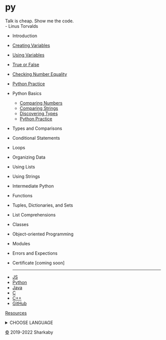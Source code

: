# py 
Talk is cheap. Show me the code.  
\- Linus Torvalds

  - Introduction
  - [Creating Variables](../1-Introduction/01-Creating-Variables/README.md)
  - [Using Variables](../1-Introduction/02-Using-Variables/README.md)
  - [True or False](../1-Introduction/03-True-or-False/README.md)
  - [Checking Number Equality](../1-Introduction/04-Checking-Number-Equality/README.md)
  - [Python Practice](../1-Introduction/Python-Practice/README.md)
- Python Basics
  - [Comparing Numbers](../2-Python-Basics/05-Comparing-Numbers/README.md)
  - [Comparing Strings](../2-Python-Basics/06-Comparing-Strings/README.md)
  - [Discovering Types](../2-Python-Basics/07-Discovering-Types/README.md)
  - [Python Practice](../2-Python-Basics/Python-Practice/README.md)
- Types and Comparisons
- Conditional Statements
- Loops
- Organizing Data
- Using Lists
- Using Strings
- Intermediate Python
- Functions
- Tuples, Dictionaries, and Sets
- List Comprehensions
- Classes
- Object-oriented Programming
- Modules
- Errors and Expections
- Certificate [coming soon]

  
  
  
  
  
  ----

*   [JS](https://6r7.github.io/js)
*   [Python](https://6r7.github.io/py)
*   [Java](https://6r7.github.io/j)
*   [C](https://6r7.github.io/c)
*   [C++](https://6r7.github.io/c++)
*   [GitHub](https://github.com/6r7/6r7.github.io)

[Resources](http://carlcheo.com/startcoding)


<details>
  <summary>CHOOSE LANGUAGE</summary>  
  
* flowchart to choose first language
  
* [here](https://media.discordapp.net/attachments/966681546130067466/975302827423445032/which-programming-language-should-i-learn-first-infographic_1.png)
</details>

[©](https://6r7.github.io/+) 2019-2022 Sharkaby

